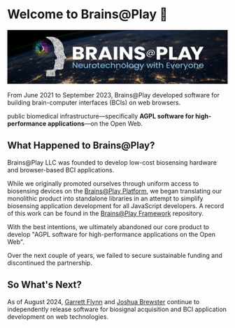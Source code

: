 # Welcome to Brains@Play 👋
<img src="/assets/hero-min.png">

From June 2021 to September 2023, Brains@Play developed software for building brain-computer interfaces (BCIs) on web browsers.

public biomedical infrastructure—specifically **AGPL software for high-performance  applications**—on the Open Web.

## What Happened to Brains@Play?
Brains@Play LLC was founded to develop low-cost biosensing hardware and browser-based BCI applications.

While we originally promoted ourselves through uniform access to biosensing devices on the [Brains@Play Platform](https://github.com/brainsatplay/platform), we began translating our monolithic product into standalone libraries in an attempt to simplify biosensing application development for all JavaScript developers. A record of this work can be found in the [Brains@Play Framework](https://github.com/brainsatplay/brainsatplay) repository.

With the best intentions, we ultimately abandoned our core product to develop "AGPL software for high-performance  applications on the Open Web".

Over the next couple of years, we failed to secure sustainable funding and discontinued the partnership.

## So What's Next?
As of August 2024, [Garrett Flynn](https://github.com/garrettmflynn) and [Joshua Brewster](https://github.com/joshbrew) continue to independently release software for biosignal acquisition and BCI application development on web technologies.

<!-- Data Processing-->
[brainsatplay]: https://github.com/brainsatplay/brainsatplay
[brainsatplay-status]: https://img.shields.io/npm/v/brainsatplay.svg

[hightime]: https://github.com/brainsatplay/hightime
[hightime-status]: https://img.shields.io/npm/v/hightime.svg
[ssvep]: https://github.com/brainsatplay/ssvep
[ssvep-status]: https://img.shields.io/npm/v/ssvep.svg
[potentials]: https://github.com/brainsatplay/potentials
[potentials-status]: https://img.shields.io/npm/v/potentials.svg

<!-- Data Acquisition-->
[datastreams-api]: https://github.com/brainsatplay/datastreams-api
[datastreams-api-status]: https://img.shields.io/npm/v/datastreams-api.svg

<!-- Data Management-->
[brainsatplay-data]: https://github.com/brainsatplay/brainsatplay-data
[brainsatplay-data-status]: https://img.shields.io/npm/v/brainsatplay-data.svg

[brainsatplay-storage]: https://github.com/brainsatplay/brainsatplay-storage
[brainsatplay-storage-status]: https://img.shields.io/npm/v/brainsatplay-storage.svg

[webnwb]: https://github.com/brainsatplay/webnwb
[webnwb-status]: https://img.shields.io/npm/v/webnwb.svg

<!-- User Interface -->
[brainsatplay-ui]: https://github.com/brainsatplay/brainsatplay-ui
[brainsatplay-ui-status]: https://img.shields.io/npm/v/brainsatplay-ui

[visualscript]: https://github.com/brainsatplay/visualscript
[visualscript-status]: https://img.shields.io/npm/v/visualscript

[accessify]: https://github.com/brainsatplay/accessify
[accessify-status]: https://img.shields.io/npm/v/accessify

<!-- Networking -->
[brainsatplay]: https://github.com/brainsatplay/brainsatplay
[liveserver-frontend-status]: https://img.shields.io/npm/v/liveserver-frontend
[liveserver-backend-status]: https://img.shields.io/npm/v/liveserver-backend

<!-- Hardware -->
[hegduino]: https://github.com/moothyknight/HEG_ESP32_Delobotomizer

[nRF52 Biosensing Boards
]: https://github.com/moothyknight/HEG_ESP32_Delobotomizer
